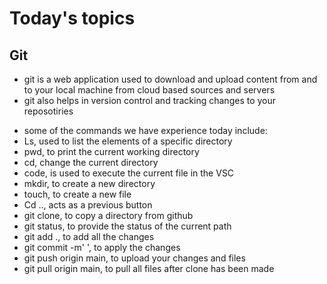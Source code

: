 # Today's topics
## Git 
+ git is a web application used to download and upload content from and to your local machine from cloud based sources and servers 
+ git also helps in version control and tracking changes to your reposotiries 

* some of the commands we have experience today include: 
 * Ls, used to list the elements of a specific directory 
 * pwd, to print the current working directory 
 * cd, change the current directory 
 * code, is used to execute the current file in the VSC
 * mkdir, to create a new directory 
 * touch, to create a new file
 * Cd .., acts as a previous button
 * git clone, to copy a directory from github
 * git status, to provide the status of the current path
 * git add ., to add all the changes
 * git commit -m' ', to apply the changes
 * git push origin main, to upload your changes and files
 * git pull origin main, to pull all files after clone has been made 
